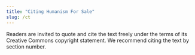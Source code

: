 ```yaml
---
title: "Citing Humanism For Sale"
slug: /ct
---
```

Readers are invited to quote and cite the text freely under the terms of its Creative Commons copyright statement. We recommend citing the text by section number.